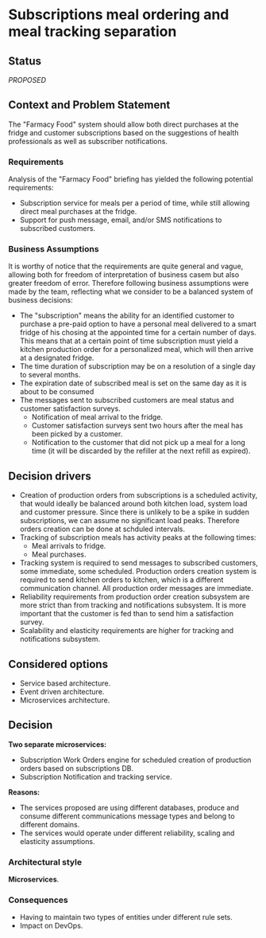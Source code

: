 # Subscriptions meal ordering and meal tracking separation

## Status

_PROPOSED_

## Context and Problem Statement

The "Farmacy Food" system should allow both direct purchases at the fridge and customer subscriptions based on the suggestions of health professionals as well as subscriber notifications.

### Requirements

Analysis of the "Farmacy Food" briefing has yielded the following potential requirements:

* Subscription service for meals per a period of time, while still allowing direct meal purchases at the fridge.
* Support for push message, email, and/or SMS notifications to subscribed customers.

### Business Assumptions

It is worthy of notice that the requirements are quite general and vague, allowing both for freedom of interpretation of business casem but also greater freedom of error. Therefore following business assumptions were made by the team, reflecting what we consider to be a balanced system of business decisions:

* The "subscription" means the ability for an identified customer to purchase a pre-paid option to have a personal meal delivered to a smart fridge of his chosing at the appointed time for a certain number of days. This means that at a certain point of time subscription must yield a kitchen production order for a personalized meal, which will then arrive at a designated fridge.
* The time duration of subscription may be on a resolution of a single day to several months.
* The expiration date of subscribed meal is set on the same day as it is about to be consumed
* The messages sent to subscribed customers are meal status and customer satisfaction surveys.
    * Notification of meal arrival to the fridge.
    * Customer satisfaction surveys sent two hours after the meal has been picked by a customer.
    * Notification to the customer that did not pick up a meal for a long time (it will be discarded by the refiller at the next refill as expired).

## Decision drivers

* Creation of production orders from subscriptions is a scheduled activity, that would ideally be balanced around both kitchen load, system load and customer pressure. Since there is unlikely to be a spike in sudden subscriptions, we can assume no significant load peaks. Therefore orders creation can be done at schduled intervals.
* Tracking of subscription meals has activity peaks at the following times:
    * Meal arrivals to fridge.
    * Meal purchases.
* Tracking system is required to send messages to subscribed customers, some immediate, some scheduled. Production orders creation system is required to send kitchen orders to kitchen, which is a different communication channel. All production order messages are immediate.
* Reliability requirements from production order creation subsystem are more strict than from tracking and notifications subsystem. It is more important that the customer is fed than to send him a satisfaction survey.
* Scalability and elasticity requirements are higher for tracking and notifications subsystem.

## Considered options 

* Service based architecture.
* Event driven architecture.
* Microservices architecture.

## Decision

__Two separate microservices:__

* Subscription Work Orders engine for scheduled creation of production orders based on subscriptions DB.
* Subscription Notification and tracking service.

__Reasons:__ 
* The services proposed are using different databases, produce and consume different communications message types and belong to different domains.
* The services would operate under different reliability, scaling and elasticity assumptions.

### Architectural style

__Microservices__.

### Consequences

* Having to maintain two types of entities under different rule sets.
* Impact on DevOps.

